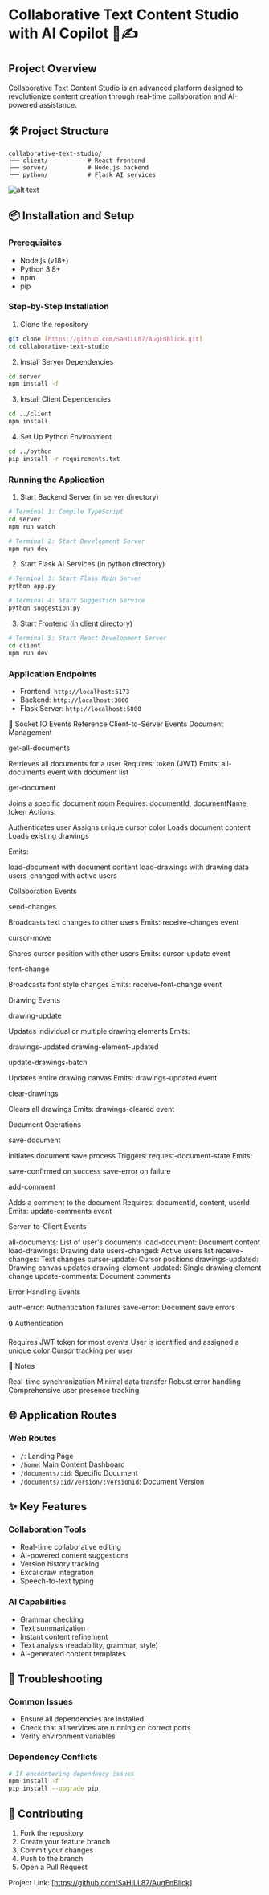 # Collaborative Text Content Studio with AI Copilot 🚀✍️

## Project Overview

Collaborative Text Content Studio is an advanced platform designed to revolutionize content creation through real-time collaboration and AI-powered assistance.

## 🛠 Project Structure
```
collaborative-text-studio/
├── client/           # React frontend
├── server/           # Node.js backend
└── python/           # Flask AI services
```


![alt text](<WhatsApp Image 2025-03-05 at 12.39.44_7ef7152d.jpg>)

## 📦 Installation and Setup

### Prerequisites
- Node.js (v18+)
- Python 3.8+
- npm
- pip

### Step-by-Step Installation

1. Clone the repository
```bash
git clone [https://github.com/SaHILL87/AugEnBlick.git]
cd collaborative-text-studio
```

2. Install Server Dependencies
```bash
cd server
npm install -f
```

3. Install Client Dependencies
```bash
cd ../client
npm install
```

4. Set Up Python Environment
```bash
cd ../python
pip install -r requirements.txt
```

### Running the Application

1. Start Backend Server (in server directory)
```bash
# Terminal 1: Compile TypeScript
cd server
npm run watch

# Terminal 2: Start Development Server
npm run dev
```

2. Start Flask AI Services (in python directory)
```bash
# Terminal 3: Start Flask Main Server
python app.py

# Terminal 4: Start Suggestion Service
python suggestion.py
```

3. Start Frontend (in client directory)
```bash
# Terminal 5: Start React Development Server
cd client
npm run dev
```

### Application Endpoints

- Frontend: `http://localhost:5173`
- Backend: `http://localhost:3000`
- Flask Server: `http://localhost:5000`

🔌 Socket.IO Events Reference
Client-to-Server Events
Document Management

get-all-documents

Retrieves all documents for a user
Requires: token (JWT)
Emits: all-documents event with document list


get-document

Joins a specific document room
Requires: documentId, documentName, token
Actions:

Authenticates user
Assigns unique cursor color
Loads document content
Loads existing drawings


Emits:

load-document with document content
load-drawings with drawing data
users-changed with active users





Collaboration Events

send-changes

Broadcasts text changes to other users
Emits: receive-changes event


cursor-move

Shares cursor position with other users
Emits: cursor-update event


font-change

Broadcasts font style changes
Emits: receive-font-change event



Drawing Events

drawing-update

Updates individual or multiple drawing elements
Emits:

drawings-updated
drawing-element-updated




update-drawings-batch

Updates entire drawing canvas
Emits: drawings-updated event


clear-drawings

Clears all drawings
Emits: drawings-cleared event



Document Operations

save-document

Initiates document save process
Triggers: request-document-state
Emits:

save-confirmed on success
save-error on failure




add-comment

Adds a comment to the document
Requires: documentId, content, userId
Emits: update-comments event



Server-to-Client Events

all-documents: List of user's documents
load-document: Document content
load-drawings: Drawing data
users-changed: Active users list
receive-changes: Text changes
cursor-update: Cursor positions
drawings-updated: Drawing canvas updates
drawing-element-updated: Single drawing element change
update-comments: Document comments

Error Handling Events

auth-error: Authentication failures
save-error: Document save errors

🔒 Authentication

Requires JWT token for most events
User is identified and assigned a unique color
Cursor tracking per user

📝 Notes

Real-time synchronization
Minimal data transfer
Robust error handling
Comprehensive user presence tracking

## 🌐 Application Routes

### Web Routes
- `/`: Landing Page
- `/home`: Main Content Dashboard
- `/documents/:id`: Specific Document
- `/documents/:id/version/:versionId`: Document Version

## ✨ Key Features

### Collaboration Tools
- Real-time collaborative editing
- AI-powered content suggestions
- Version history tracking
- Excalidraw integration
- Speech-to-text typing

### AI Capabilities
- Grammar checking
- Text summarization
- Instant content refinement
- Text analysis (readability, grammar, style)
- AI-generated content templates

## 🔧 Troubleshooting

### Common Issues
- Ensure all dependencies are installed
- Check that all services are running on correct ports
- Verify environment variables

### Dependency Conflicts
```bash
# If encountering dependency issues
npm install -f
pip install --upgrade pip
```

## 🤝 Contributing

1. Fork the repository
2. Create your feature branch
3. Commit your changes
4. Push to the branch
5. Open a Pull Request



Project Link: [https://github.com/SaHILL87/AugEnBlick]

